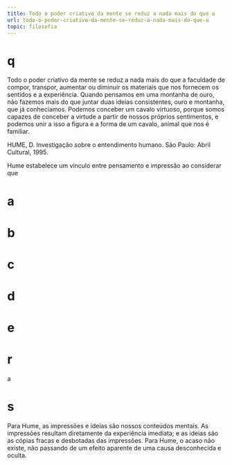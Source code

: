 ```yaml
---
title: Todo o poder criativo da mente se reduz a nada mais do que a
url: todo-o-poder-criativo-da-mente-se-reduz-a-nada-mais-do-que-a
topic: filosofia
---
```

# q
Todo o poder criativo da mente se reduz a nada mais do que a faculdade de compor, transpor, aumentar ou diminuir os materiais que nos fornecem os sentidos e a experiência. Quando pensamos em uma montanha de ouro, não fazemos mais do que juntar duas ideias consistentes, ouro e montanha, que já conhecíamos. Podemos conceber um cavalo virtuoso, porque somos capazes de conceber a virtude a partir de nossos próprios sentimentos, e podemos unir a isso a figura e a forma de um cavalo, animal que nos é familiar.

HUME, D. Investigação sobre o entendimento humano. São Paulo: Abril Cultural, 1995.

Hume estabelece um vínculo entre pensamento e impressão ao considerar que

# a

# b

# c

# d

# e

# r
a

# s
Para Hume, as impressões e ideias são nossos conteúdos mentais. As impressões resultam diretamente da experiência imediata; e as ideias são as cópias fracas e desbotadas das impressões. Para Hume, o acaso não existe, não passando de um efeito aparente de uma causa desconhecida e oculta.
